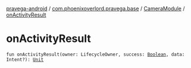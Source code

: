 [pravega-android](../../index.md) / [com.phoenixoverlord.pravega.base](../index.md) / [CameraModule](index.md) / [onActivityResult](./on-activity-result.md)

# onActivityResult

`fun onActivityResult(owner: LifecycleOwner, success: `[`Boolean`](https://kotlinlang.org/api/latest/jvm/stdlib/kotlin/-boolean/index.html)`, data: Intent?): `[`Unit`](https://kotlinlang.org/api/latest/jvm/stdlib/kotlin/-unit/index.html)